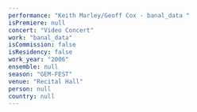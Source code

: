 ```yaml
---
performance: "Keith Marley/Geoff Cox - banal_data "
isPremiere: null
concert: "Video Concert"
work: "banal_data"
isCommission: false
isResidency: false
work_year: "2006"
ensemble: null
season: "GEM-FEST"
venue: "Recital Hall"
person: null
country: null
---
```


